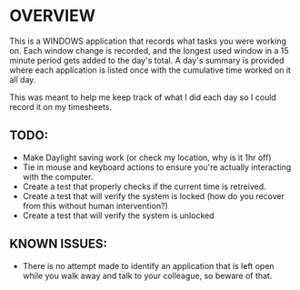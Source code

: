 # OVERVIEW 
This is a WINDOWS application that records what tasks you were working on.
Each window change is recorded, and the longest used window in a 15 minute period gets added to the day's total.
A day's summary is provided where each application is listed once with the cumulative time worked on it all day.

This was meant to help me keep track of what I did each day so I could record it on my timesheets.

## TODO:
* Make Daylight saving work (or check my location, why is it 1hr off)
* Tie in mouse and keyboard actions to ensure you're actually interacting with the computer.
* Create a test that properly checks if the current time is retreived.
* Create a test that will verify the system is locked (how do you recover from this without human intervention?)
* Create a test that will verify the system is unlocked

## KNOWN ISSUES:
* There is no attempt made to identify an application that is left open while you walk away and talk to your colleague, so beware of that. 